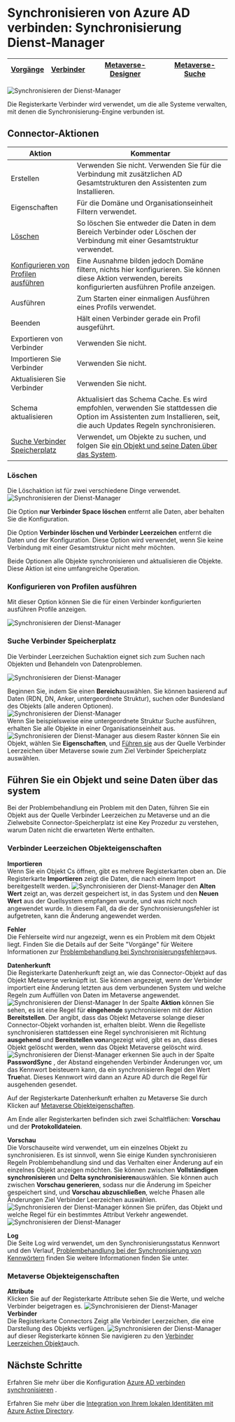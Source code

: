 <properties
    pageTitle="Synchronisieren von Azure AD verbinden: Synchronisierung-Dienst-Manager UI | Microsoft Azure"
    description="Verstehen der Verbinder Registerkarte Synchronisierung Dienst-Manager für Azure AD verbinden."
    services="active-directory"
    documentationCenter=""
    authors="andkjell"
    manager="femila"
    editor=""/>

<tags
    ms.service="active-directory"
    ms.workload="identity"
    ms.tgt_pltfrm="na"
    ms.devlang="na"
    ms.topic="article"
    ms.date="09/07/2016"
    ms.author="billmath"/>


# <a name="azure-ad-connect-sync-synchronization-service-manager"></a>Synchronisieren von Azure AD verbinden: Synchronisierung Dienst-Manager

[Vorgänge](active-directory-aadconnectsync-service-manager-ui-operations.md) | [Verbinder](active-directory-aadconnectsync-service-manager-ui-connectors.md) | [Metaverse-Designer](active-directory-aadconnectsync-service-manager-ui-mvdesigner.md) | [Metaverse-Suche](active-directory-aadconnectsync-service-manager-ui-mvsearch.md)
--- | --- | --- | ---

![Synchronisieren der Dienst-Manager](./media/active-directory-aadconnectsync-service-manager-ui/connectors.png)

Die Registerkarte Verbinder wird verwendet, um die alle Systeme verwalten, mit denen die Synchronisierung-Engine verbunden ist.

## <a name="connector-actions"></a>Connector-Aktionen

Aktion | Kommentar
--- | ---
Erstellen | Verwenden Sie nicht. Verwenden Sie für die Verbindung mit zusätzlichen AD Gesamtstrukturen den Assistenten zum Installieren.
Eigenschaften | Für die Domäne und Organisationseinheit Filtern verwendet.
[Löschen](#delete) | So löschen Sie entweder die Daten in dem Bereich Verbinder oder Löschen der Verbindung mit einer Gesamtstruktur verwendet.
[Konfigurieren von Profilen ausführen](#configure-run-profiles) | Eine Ausnahme bilden jedoch Domäne filtern, nichts hier konfigurieren. Sie können diese Aktion verwenden, bereits konfigurierten ausführen Profile anzeigen.
Ausführen | Zum Starten einer einmaligen Ausführen eines Profils verwendet.
Beenden | Hält einen Verbinder gerade ein Profil ausgeführt.
Exportieren von Verbinder | Verwenden Sie nicht.
Importieren Sie Verbinder | Verwenden Sie nicht.
Aktualisieren Sie Verbinder | Verwenden Sie nicht.
Schema aktualisieren | Aktualisiert das Schema Cache. Es wird empfohlen, verwenden Sie stattdessen die Option im Assistenten zum Installieren, seit, die auch Updates Regeln synchronisieren.
[Suche Verbinder Speicherplatz](#search-connector-space) | Verwendet, um Objekte zu suchen, und folgen Sie [ein Objekt und seine Daten über das System](#follow-an-object-and-its-data-through-the-system).

### <a name="delete"></a>Löschen
Die Löschaktion ist für zwei verschiedene Dinge verwendet.
![Synchronisieren der Dienst-Manager](./media/active-directory-aadconnectsync-service-manager-ui/connectordelete.png)

Die Option **nur Verbinder Space löschen** entfernt alle Daten, aber behalten Sie die Konfiguration.

Die Option **Verbinder löschen und Verbinder Leerzeichen** entfernt die Daten und der Konfiguration. Diese Option wird verwendet, wenn Sie keine Verbindung mit einer Gesamtstruktur nicht mehr möchten.

Beide Optionen alle Objekte synchronisieren und aktualisieren die Objekte. Diese Aktion ist eine umfangreiche Operation.

### <a name="configure-run-profiles"></a>Konfigurieren von Profilen ausführen
Mit dieser Option können Sie die für einen Verbinder konfigurierten ausführen Profile anzeigen.

![Synchronisieren der Dienst-Manager](./media/active-directory-aadconnectsync-service-manager-ui/configurerunprofiles.png)

### <a name="search-connector-space"></a>Suche Verbinder Speicherplatz
Die Verbinder Leerzeichen Suchaktion eignet sich zum Suchen nach Objekten und Behandeln von Datenproblemen.

![Synchronisieren der Dienst-Manager](./media/active-directory-aadconnectsync-service-manager-ui/cssearch.png)

Beginnen Sie, indem Sie einen **Bereich**auswählen. Sie können basierend auf Daten (RDN, DN, Anker, untergeordnete Struktur), suchen oder Bundesland des Objekts (alle anderen Optionen).  
![Synchronisieren der Dienst-Manager](./media/active-directory-aadconnectsync-service-manager-ui/cssearchscope.png)  
Wenn Sie beispielsweise eine untergeordnete Struktur Suche ausführen, erhalten Sie alle Objekte in einer Organisationseinheit aus.
![Synchronisieren der Dienst-Manager](./media/active-directory-aadconnectsync-service-manager-ui/cssearchsubtree.png) aus diesem Raster können Sie ein Objekt, wählen Sie **Eigenschaften**, und [Führen sie](#follow-an-object-and-its-data-through-the-system) aus der Quelle Verbinder Leerzeichen über Metaverse sowie zum Ziel Verbinder Speicherplatz auswählen.

## <a name="follow-an-object-and-its-data-through-the-system"></a>Führen Sie ein Objekt und seine Daten über das system
Bei der Problembehandlung ein Problem mit den Daten, führen Sie ein Objekt aus der Quelle Verbinder Leerzeichen zu Metaverse und an die Zielwebsite Connector-Speicherplatz ist eine Key Prozedur zu verstehen, warum Daten nicht die erwarteten Werte enthalten.

### <a name="connector-space-object-properties"></a>Verbinder Leerzeichen Objekteigenschaften
**Importieren**  
Wenn Sie ein Objekt Cs öffnen, gibt es mehrere Registerkarten oben an. Die Registerkarte **Importieren** zeigt die Daten, die nach einem Import bereitgestellt werden.
![Synchronisieren der Dienst-Manager](./media/active-directory-aadconnectsync-service-manager-ui/csimport.png) den **Alten Wert** zeigt an, was derzeit gespeichert ist, in das System und den **Neuen Wert** aus der Quellsystem empfangen wurde, und was nicht noch angewendet wurde. In diesem Fall, da die der Synchronisierungsfehler ist aufgetreten, kann die Änderung angewendet werden.

**Fehler**  
Die Fehlerseite wird nur angezeigt, wenn es ein Problem mit dem Objekt liegt. Finden Sie die Details auf der Seite "Vorgänge" für Weitere Informationen zur [Problembehandlung bei Synchronisierungsfehlern](active-directory-aadconnectsync-service-manager-ui-operations.md#troubleshoot-errors-in-operations-tab)aus.

**Datenherkunft**  
Die Registerkarte Datenherkunft zeigt an, wie das Connector-Objekt auf das Objekt Metaverse verknüpft ist. Sie können angezeigt, wenn der Verbinder importiert eine Änderung letzten aus dem verbundenen System und welche Regeln zum Auffüllen von Daten im Metaverse angewendet.
![Synchronisieren der Dienst-Manager](./media/active-directory-aadconnectsync-service-manager-ui/cslineage.png) In der Spalte **Aktion** können Sie sehen, es ist eine Regel für **eingehende** synchronisieren mit der Aktion **Bereitstellen**. Der angibt, dass das Objekt Metaverse solange dieser Connector-Objekt vorhanden ist, erhalten bleibt. Wenn die Regelliste synchronisieren stattdessen eine Regel synchronisieren mit Richtung **ausgehend** und **Bereitstellen von**angezeigt wird, gibt es an, dass dieses Objekt gelöscht werden, wenn das Objekt Metaverse gelöscht wird.
![Synchronisieren der Dienst-Manager](./media/active-directory-aadconnectsync-service-manager-ui/cslineageout.png) erkennen Sie auch in der Spalte **PasswordSync** , der Abstand eingehenden Verbinder Änderungen vor, um das Kennwort beisteuern kann, da ein synchronisieren Regel den Wert **True**hat. Dieses Kennwort wird dann an Azure AD durch die Regel für ausgehenden gesendet.

Auf der Registerkarte Datenherkunft erhalten zu Metaverse Sie durch Klicken auf [Metaverse Objekteigenschaften](#metaverse-object-properties).

Am Ende aller Registerkarten befinden sich zwei Schaltflächen: **Vorschau** und der **Protokolldateien**.

**Vorschau**  
Die Vorschauseite wird verwendet, um ein einzelnes Objekt zu synchronisieren. Es ist sinnvoll, wenn Sie einige Kunden synchronisieren Regeln Problembehandlung sind und das Verhalten einer Änderung auf ein einzelnes Objekt anzeigen möchten. Sie können zwischen **Vollständigen synchronisieren** und **Delta synchronisieren**auswählen. Sie können auch zwischen **Vorschau generieren**, sodass nur die Änderung im Speicher gespeichert sind, und **Vorschau abzuschließen**, welche Phasen alle Änderungen Ziel Verbinder Leerzeichen auswählen.
![Synchronisieren der Dienst-Manager](./media/active-directory-aadconnectsync-service-manager-ui/preview1.png) können Sie prüfen, das Objekt und welche Regel für ein bestimmtes Attribut Verkehr angewendet.
![Synchronisieren der Dienst-Manager](./media/active-directory-aadconnectsync-service-manager-ui/preview2.png)

**Log**  
Die Seite Log wird verwendet, um den Synchronisierungsstatus Kennwort und den Verlauf, [Problembehandlung bei der Synchronisierung von Kennwörtern](active-directory-aadconnectsync-implement-password-synchronization.md#troubleshoot-password-synchronization) finden Sie weitere Informationen finden Sie unter.

### <a name="metaverse-object-properties"></a>Metaverse Objekteigenschaften
**Attribute**  
Klicken Sie auf der Registerkarte Attribute sehen Sie die Werte, und welche Verbinder beigetragen es.
![Synchronisieren der Dienst-Manager](./media/active-directory-aadconnectsync-service-manager-ui/mvattributes.png)
**Verbinder**  
Die Registerkarte Connectors Zeigt alle Verbinder Leerzeichen, die eine Darstellung des Objekts verfügen.
![Synchronisieren der Dienst-Manager](./media/active-directory-aadconnectsync-service-manager-ui/mvconnectors.png) auf dieser Registerkarte können Sie navigieren zu den [Verbinder Leerzeichen Objekt](#connector-space-object-properties)auch.

## <a name="next-steps"></a>Nächste Schritte
Erfahren Sie mehr über die Konfiguration [Azure AD verbinden synchronisieren](active-directory-aadconnectsync-whatis.md) .

Erfahren Sie mehr über die [Integration von Ihrem lokalen Identitäten mit Azure Active Directory](active-directory-aadconnect.md).
